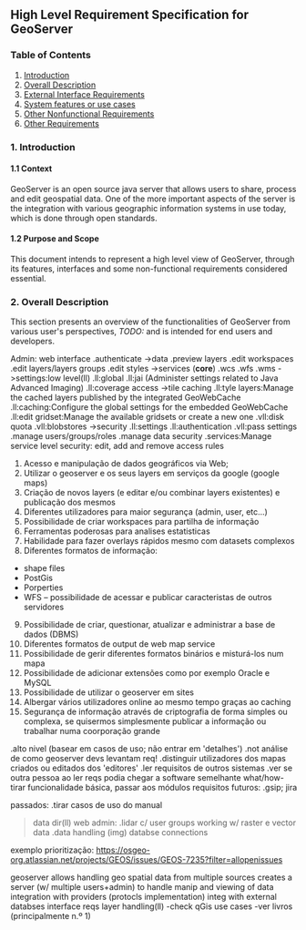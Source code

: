 ## High Level Requirement Specification for GeoServer

### Table of Contents
1. [Introduction](#intro)
2. [Overall Description](#description)
3. [External Interface Requirements](#external)
4. [System features or use cases](#sysfeatures)
5. [Other Nonfunctional Requirements](#othernonfunc)
6. [Other Requirements](#others)

### <a name="intro"></a> 1. Introduction

#### 1.1 Context

GeoServer is an open source java server that allows users to share, process and edit geospatial data. One of the more important aspects of the server is the integration with various geographic information systems in use today, which is done through open standards.

#### 1.2 Purpose and Scope

This document intends to represent a high level view of GeoServer, through its features, interfaces and some non-functional requirements considered essential.

### <a name="description"></a> 2. Overall Description

This section presents an overview of the functionalities of GeoServer from various user's perspectives, _TODO:_ and is intended for end users and developers.

Admin:
web interface
.authenticate
->data
 .preview layers
 .edit workspaces
 .edit layers/layers groups
 .edit styles
->services (__core__)
 .wcs
 .wfs
 .wms
->settings:low level(ll)
 .ll:global
 .ll:jai (Administer settings related to Java Advanced Imaging)
 .ll:coverage access
->tile caching
 .ll:tyle layers:Manage the cached layers published by the integrated GeoWebCache
 .ll:caching:Configure the global settings for the embedded GeoWebCache
 .ll:edit gridset:Manage the available gridsets or create a new one
 .vll:disk quota
 .vll:blobstores
->security
 .ll:settings
 .ll:authentication
 .vll:pass settings
 .manage users/groups/roles
 .manage data security
 .services:Manage service level security: edit, add and remove access rules




1. Acesso e manipulação de dados geográficos via Web;
2. Utilizar o geoserver e os seus layers em serviços da google (google maps)
3. Criação de novos layers (e editar e/ou combinar layers existentes) e publicação dos mesmos
4. Diferentes utilizadores para maior segurança (admin, user, etc...)
5. Possibilidade de criar workspaces para partilha de informação
6. Ferramentas poderosas para analises estatisticas
7. Habilidade para fazer overlays rápidos mesmo com datasets complexos
8. Diferentes formatos de informação:
- shape files
- PostGis
- Porperties
- WFS – possibilidade de acessar e publicar caracteristas de outros servidores
9. Possibilidade de criar, questionar, atualizar e administrar a base de dados (DBMS)
10. Diferentes formatos de output de web map service
11. Possibilidade de gerir diferentes formatos binários e misturá-los num mapa
12. Possibilidade de adicionar extensões como por exemplo Oracle e MySQL
13. Possibilidade de utilizar o geoserver em sites
13. Albergar vários utilizadores online ao mesmo tempo graças ao caching
14. Segurança de informação através de criptografia de forma simples ou complexa, se quisermos simplesmente publicar a informação ou trabalhar numa coorporação grande


.alto nivel (basear em casos de uso; não entrar em 'detalhes')
.not análise de como geoserver devs levantam req!
.distinguir utilizadores dos mapas criados ou editados dos 'editores'
.ler requisitos de outros sistemas
.ver se outra pessoa ao ler reqs podia chegar a software semelhante
what/how- tirar funcionalidade básica, passar aos módulos
requisitos futuros:
.gsip; jira

passados:
.tirar casos de uso do manual
>data dir(ll)
>web admin:
 .lidar c/ user groups
> working w/ raster e vector data
 .data handling (img)
> databse connections

exemplo prioritização:
https://osgeo-org.atlassian.net/projects/GEOS/issues/GEOS-7235?filter=allopenissues


geoserver allows handling geo spatial data from multiple sources
creates a server (w/ multiple users+admin) to handle manip and viewing of data
integration with providers (protocls implementation)
integ with external databses
interface reqs
layer handling(ll)
-check qGis use cases
-ver livros (principalmente n.º 1)
